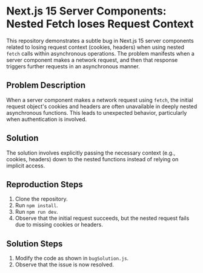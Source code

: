 # Next.js 15 Server Components: Nested Fetch loses Request Context

This repository demonstrates a subtle bug in Next.js 15 server components related to losing request context (cookies, headers) when using nested `fetch` calls within asynchronous operations.  The problem manifests when a server component makes a network request, and then that response triggers further requests in an asynchronous manner.

## Problem Description

When a server component makes a network request using `fetch`, the initial request object's cookies and headers are often unavailable in deeply nested asynchronous functions.  This leads to unexpected behavior, particularly when authentication is involved.

## Solution

The solution involves explicitly passing the necessary context (e.g., cookies, headers) down to the nested functions instead of relying on implicit access.

## Reproduction Steps

1. Clone the repository.
2. Run `npm install`.
3. Run `npm run dev`.
4. Observe that the initial request succeeds, but the nested request fails due to missing cookies or headers.

## Solution Steps

1. Modify the code as shown in `bugSolution.js`.
2.  Observe that the issue is now resolved.